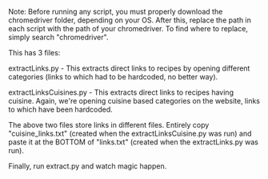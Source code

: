 Note: Before running any script, you must properly download the chromedriver folder, depending on your OS. After this, replace the path in each script with the path of your chromedriver. To find where to replace, simply search "chromedriver".

This has 3 files:

extractLinks.py - This extracts direct links to recipes by opening different categories (links to which had to be hardcoded, no better way).

extractLinksCuisines.py - This extracts direct links to recipes having cuisine. Again, we're opening cuisine based categories on the website, links to which have been hardcoded.

The above two files store links in different files. Entirely copy "cuisine_links.txt" (created when the extractLinksCuisine.py was run) and paste it at the BOTTOM of "links.txt" (created when the extractLinks.py was run).

Finally, run extract.py and watch magic happen.
